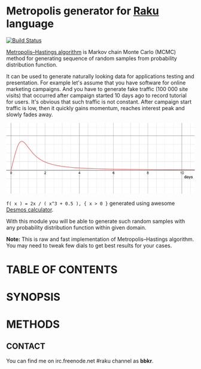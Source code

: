 # Metropolis generator for [Raku](https://www.raku.org) language

[![Build Status](https://travis-ci.org/bbkr/Metropolis.svg?branch=master)](https://travis-ci.org/bbkr/Metropolis)

[Metropolis–Hastings algorithm](https://en.wikipedia.org/wiki/Metropolis–Hastings_algorithm) is Markov chain Monte Carlo (MCMC) method for generating sequence of random samples from probability distribution function.

It can be used to generate naturally looking data for applications testing and presentation. For example let's assume that you have software for online marketing campaigns. And you have to generate fake traffic (100 000 site visits) that occurred after campaign started 10 days ago to record tutorial for users. It's obvious that such traffic is not constant. After campaign start traffic is low, then it quickly gains momentum, reaches interest peak and slowly fades away.

![Campaign traffic](/images/1.png)

`f( x ) = 2x / ( x^3 + 0.5 ), { x > 0 }` generated using awesome [Desmos calculator](https://www.desmos.com/calculator).

With this module you will be able to generate such random samples with any probability distribution function within given domain.

**Note:** This is raw and fast implementation of Metropolis–Hastings algorithm. You may need to tweak few dials to get best results for your cases.

# TABLE OF CONTENTS


# SYNOPSIS

# METHODS

## CONTACT

You can find me on irc.freenode.net #raku channel as **bbkr**.
